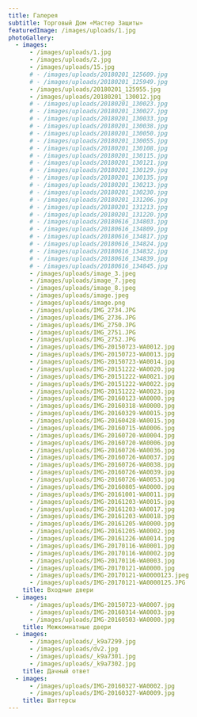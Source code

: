 ```yaml
---
title: Галерея
subtitle: Торговый Дом «Мастер Защиты»
featuredImage: /images/uploads/1.jpg
photoGallery:
  - images:
      - /images/uploads/1.jpg
      - /images/uploads/2.jpg
      - /images/uploads/15.jpg
      # - /images/uploads/20180201_125609.jpg
      # - /images/uploads/20180201_125949.jpg
      - /images/uploads/20180201_125955.jpg
      - /images/uploads/20180201_130012.jpg
      # - /images/uploads/20180201_130023.jpg
      # - /images/uploads/20180201_130027.jpg
      # - /images/uploads/20180201_130033.jpg
      # - /images/uploads/20180201_130038.jpg
      # - /images/uploads/20180201_130050.jpg
      # - /images/uploads/20180201_130055.jpg
      # - /images/uploads/20180201_130108.jpg
      # - /images/uploads/20180201_130115.jpg
      # - /images/uploads/20180201_130121.jpg
      # - /images/uploads/20180201_130129.jpg
      # - /images/uploads/20180201_130135.jpg
      # - /images/uploads/20180201_130213.jpg
      # - /images/uploads/20180201_130230.jpg
      # - /images/uploads/20180201_131206.jpg
      # - /images/uploads/20180201_131213.jpg
      # - /images/uploads/20180201_131220.jpg
      # - /images/uploads/20180616_134803.jpg
      # - /images/uploads/20180616_134809.jpg
      # - /images/uploads/20180616_134817.jpg
      # - /images/uploads/20180616_134824.jpg
      # - /images/uploads/20180616_134832.jpg
      # - /images/uploads/20180616_134839.jpg
      # - /images/uploads/20180616_134845.jpg
      - /images/uploads/image_3.jpeg
      - /images/uploads/image_7.jpeg
      - /images/uploads/image_8.jpeg
      - /images/uploads/image.jpeg
      - /images/uploads/image.png
      - /images/uploads/IMG_2734.JPG
      - /images/uploads/IMG_2736.JPG
      - /images/uploads/IMG_2750.JPG
      - /images/uploads/IMG_2751.JPG
      - /images/uploads/IMG_2752.JPG
      - /images/uploads/IMG-20150723-WA0012.jpg
      - /images/uploads/IMG-20150723-WA0013.jpg
      - /images/uploads/IMG-20150723-WA0014.jpg
      - /images/uploads/IMG-20151222-WA0020.jpg
      - /images/uploads/IMG-20151222-WA0021.jpg
      - /images/uploads/IMG-20151222-WA0022.jpg
      - /images/uploads/IMG-20151222-WA0023.jpg
      - /images/uploads/IMG-20160123-WA0000.jpg
      - /images/uploads/IMG-20160318-WA0000.jpg
      - /images/uploads/IMG-20160329-WA0015.jpg
      - /images/uploads/IMG-20160428-WA0015.jpg
      - /images/uploads/IMG-20160715-WA0006.jpg
      - /images/uploads/IMG-20160720-WA0004.jpg
      - /images/uploads/IMG-20160720-WA0006.jpg
      - /images/uploads/IMG-20160726-WA0036.jpg
      - /images/uploads/IMG-20160726-WA0037.jpg
      - /images/uploads/IMG-20160726-WA0038.jpg
      - /images/uploads/IMG-20160726-WA0039.jpg
      - /images/uploads/IMG-20160726-WA0053.jpg
      - /images/uploads/IMG-20160805-WA0000.jpg
      - /images/uploads/IMG-20161001-WA0011.jpg
      - /images/uploads/IMG-20161203-WA0015.jpg
      - /images/uploads/IMG-20161203-WA0017.jpg
      - /images/uploads/IMG-20161203-WA0018.jpg
      - /images/uploads/IMG-20161205-WA0000.jpg
      - /images/uploads/IMG-20161205-WA0002.jpg
      - /images/uploads/IMG-20161226-WA0014.jpg
      - /images/uploads/IMG-20170116-WA0001.jpg
      - /images/uploads/IMG-20170116-WA0002.jpg
      - /images/uploads/IMG-20170116-WA0003.jpg
      - /images/uploads/IMG-20170121-WA0000.jpg
      - /images/uploads/IMG-20170121-WA0000123.jpeg
      - /images/uploads/IMG-20170121-WA0000125.JPG
    title: Входные двери
  - images:
      - /images/uploads/IMG-20150723-WA0007.jpg
      - /images/uploads/IMG-20160314-WA0003.jpg
      - /images/uploads/IMG-20160503-WA0000.jpg
    title: Межкомнатные двери
  - images:
      - /images/uploads/_k9a7299.jpg
      - /images/uploads/dv2.jpg
      - /images/uploads/_k9a7301.jpg
      - /images/uploads/_k9a7302.jpg
    title: Дачный ответ
  - images:
      - /images/uploads/IMG-20160327-WA0002.jpg
      - /images/uploads/IMG-20160327-WA0009.jpg
    title: Шаттерсы
---
```


